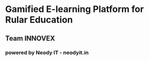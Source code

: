 # Gamified E-learning Platform for Rular Education
## Team INNOVEX
### powered by Neody IT - neodyit.in